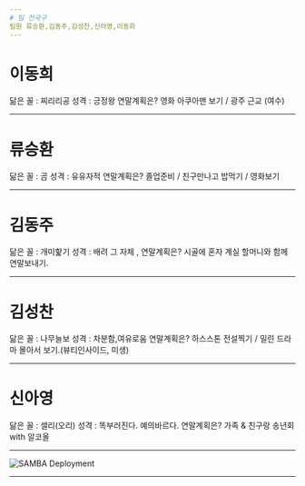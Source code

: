 ```yaml
---
# 팀 전국구
팀원 류승환,김동주,김성찬,신아영,이동희
---
```

# 이동희
닮은 꼴 : 찌리리공
성격 : 긍정왕
연말계획은?
  영화 아쿠아맨 보기 / 광주 근교 (여수)

---
# 류승환
닮은 꼴 : 곰 
성격 : 유유자적
연말계획은?
  졸업준비 / 친구만나고 밥먹기 / 영화보기

---
# 김동주
닮은 꼴 : 개미핥기
성격 : 배려 그 자체 , 
연말계획은?
  시골에 혼자 계실 할머니와 함께 연말보내기.

---
# 김성찬
닮은 꼴 : 나무늘보
성격 : 차분함,여유로움
연말계획은?
	하스스톤 전설찍기 / 밀린 드라마 몰아서 보기.(뷰티인사이드, 미생)

---
# 신아영
닮은 꼴 : 셀리(오리)
성격 : 똑부러진다. 예의바르다.
연말계획은?
  가족 & 친구랑 송년회 with 알코올

---

![SAMBA Deployment](https://onetapbeyond.github.io/resource/img/samba/new-samba-deploy.jpg)

---
